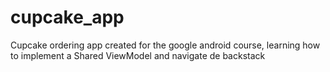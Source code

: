 # cupcake_app

Cupcake ordering app created for the google android course, learning how to implement a Shared ViewModel and navigate de backstack
